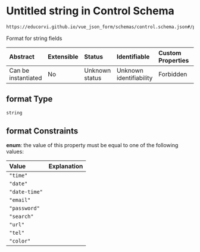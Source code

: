 # Untitled string in Control Schema

```txt
https://educorvi.github.io/vue_json_form/schemas/control.schema.json#/properties/format
```

Format for string fields

| Abstract            | Extensible | Status         | Identifiable            | Custom Properties | Additional Properties | Access Restrictions | Defined In                                                                    |
| :------------------ | :--------- | :------------- | :---------------------- | :---------------- | :-------------------- | :------------------ | :---------------------------------------------------------------------------- |
| Can be instantiated | No         | Unknown status | Unknown identifiability | Forbidden         | Allowed               | none                | [control.schema.json*](../schemas/control.schema.json "open original schema") |

## format Type

`string`

## format Constraints

**enum**: the value of this property must be equal to one of the following values:

| Value         | Explanation |
| :------------ | :---------- |
| `"time"`      |             |
| `"date"`      |             |
| `"date-time"` |             |
| `"email"`     |             |
| `"password"`  |             |
| `"search"`    |             |
| `"url"`       |             |
| `"tel"`       |             |
| `"color"`     |             |
